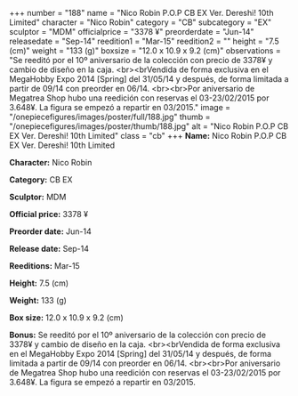 +++
number = "188"
name = "Nico Robin P.O.P CB EX Ver. Dereshi! 10th Limited"
character = "Nico Robin"
category = "CB"
subcategory = "EX"
sculptor = "MDM"
officialprice = "3378 ¥"
preorderdate = "Jun-14"
releasedate = "Sep-14"
reedition1 = "Mar-15"
reedition2 = ""
height = "7.5 (cm)"
weight = "133 (g)"
boxsize = "12.0 x 10.9 x 9.2 (cm)"
observations = "Se reeditó por el 10º aniversario de la colección con precio de 3378¥ y cambio de diseño en la caja. &lt;br&gt;&lt;brVendida de forma exclusiva en el MegaHobby Expo 2014 [Spring] del 31/05/14 y después, de forma limitada a partir de 09/14 con preorder en 06/14. &lt;br&gt;&lt;br&gt;Por aniversario de Megatrea Shop hubo una reedición con reservas el 03-23/02/2015 por 3.648¥. La figura se empezó a repartir en 03/2015."
image = "/onepiecefigures/images/poster/full/188.jpg"
thumb = "/onepiecefigures/images/poster/thumb/188.jpg"
alt = "Nico Robin P.O.P CB EX Ver. Dereshi! 10th Limited"
class = "cb"
+++
**Name:** Nico Robin P.O.P CB EX Ver. Dereshi! 10th Limited

**Character:** Nico Robin

**Category:** CB  EX 

**Sculptor:** MDM

**Official price:** 3378 ¥

**Preorder date:** Jun-14

**Release date:** Sep-14

**Reeditions:** Mar-15

**Height:** 7.5 (cm)

**Weight:** 133 (g)

**Box size:** 12.0 x 10.9 x 9.2 (cm)

**Bonus:** Se reeditó por el 10º aniversario de la colección con precio de 3378¥ y cambio de diseño en la caja. &lt;br&gt;&lt;brVendida de forma exclusiva en el MegaHobby Expo 2014 [Spring] del 31/05/14 y después, de forma limitada a partir de 09/14 con preorder en 06/14. &lt;br&gt;&lt;br&gt;Por aniversario de Megatrea Shop hubo una reedición con reservas el 03-23/02/2015 por 3.648¥. La figura se empezó a repartir en 03/2015.